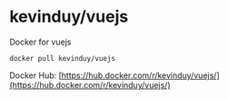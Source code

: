 # kevinduy/vuejs
Docker for vuejs

```
docker pull kevinduy/vuejs
```

Docker Hub: [https://hub.docker.com/r/kevinduy/vuejs/](https://hub.docker.com/r/kevinduy/vuejs/)
